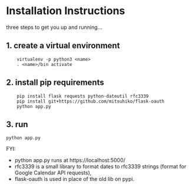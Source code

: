 #  Installation Instructions
three steps to get you up and running...
## 1. create a virtual environment
	    virtualenv -p python3 <name>
	    . <name>/bin activate
## 2. install pip requirements 
	

	    pip install flask requests python-dateutil rfc3339 
	    pip install git+https://github.com/mitsuhiko/flask-oauth
	    python app.py
## 3.  run

    python app.py

FYI:
- python app.py runs at https://localhost:5000/
- rfc3339  is a small library to format dates to rfc3339 strings (format for Google Calendar API requests), 
- flask-oauth is used in place of the old lib on pypi.

